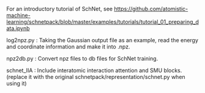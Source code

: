For an introductory tutorial of SchNet, see https://github.com/atomistic-machine-learning/schnetpack/blob/master/examples/tutorials/tutorial_01_preparing_data.ipynb



log2npz.py : Taking the Gaussian output file as an example, read the energy and coordinate information and make it into .npz.



npz2db.py : Convert npz files to db files for SchNet training.



schnet_IIA : Include interatomic interaction attention and SMU blocks.(replace it with the original schnetpack/representation/schnet.py when using it)
